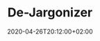 ---
title: "De-Jargonizer"
images: # Create a folder in /static/images/tools that has the same name as this current markdown file and place the images there. We only need the file name here. If this is not clear, please refer to existing tools as references.
  - path: de-jargonizer-landing.png
categories:
  - Publishing and Sharing
  - Communications
tags:
  - Publications
  - Writing
links:
  - name: rousseau
    link: http://scienceandpublic.com/
summary: The De-Jargonizer is an automated jargon identification program aimed at helping scientists and science communication trainers improve and adapt vocabulary use for a variety of audiences.
features:
platforms:
  - Web
  - Any
fields:
plans:
date: 2020-04-26T20:12:00+02:00
draft: false
---